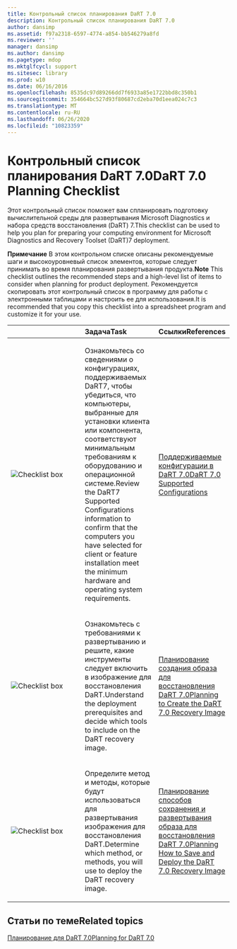 ```yaml
---
title: Контрольный список планирования DaRT 7.0
description: Контрольный список планирования DaRT 7.0
author: dansimp
ms.assetid: f97a2318-6597-4774-a854-bb546279a8fd
ms.reviewer: ''
manager: dansimp
ms.author: dansimp
ms.pagetype: mdop
ms.mktglfcycl: support
ms.sitesec: library
ms.prod: w10
ms.date: 06/16/2016
ms.openlocfilehash: 8535dc97d89266dd7f6933a85e1722bbd8c350b1
ms.sourcegitcommit: 354664bc527d93f80687cd2eba70d1eea024c7c3
ms.translationtype: MT
ms.contentlocale: ru-RU
ms.lasthandoff: 06/26/2020
ms.locfileid: "10823359"
---
```

# <span data-ttu-id="7c349-103">Контрольный список планирования DaRT 7.0</span><span class="sxs-lookup"><span data-stu-id="7c349-103">DaRT 7.0 Planning Checklist</span></span>


<span data-ttu-id="7c349-104">Этот контрольный список поможет вам спланировать подготовку вычислительной среды для развертывания Microsoft Diagnostics и набора средств восстановления (DaRT) 7.</span><span class="sxs-lookup"><span data-stu-id="7c349-104">This checklist can be used to help you plan for preparing your computing environment for Microsoft Diagnostics and Recovery Toolset (DaRT)7 deployment.</span></span>

<span data-ttu-id="7c349-105">**Примечание**  В этом контрольном списке описаны рекомендуемые шаги и высокоуровневый список элементов, которые следует принимать во время планирования развертывания продукта.</span><span class="sxs-lookup"><span data-stu-id="7c349-105">**Note** This checklist outlines the recommended steps and a high-level list of items to consider when planning for product deployment.</span></span> <span data-ttu-id="7c349-106">Рекомендуется скопировать этот контрольный список в программу для работы с электронными таблицами и настроить ее для использования.</span><span class="sxs-lookup"><span data-stu-id="7c349-106">It is recommended that you copy this checklist into a spreadsheet program and customize it for your use.</span></span>

 

<table>
<colgroup>
<col width="33%" />
<col width="33%" />
<col width="33%" />
</colgroup>
<thead>
<tr class="header">
<th align="left"></th>
<th align="left"><span data-ttu-id="7c349-107">Задача</span><span class="sxs-lookup"><span data-stu-id="7c349-107">Task</span></span></th>
<th align="left"><span data-ttu-id="7c349-108">Ссылки</span><span class="sxs-lookup"><span data-stu-id="7c349-108">References</span></span></th>
</tr>
</thead>
<tbody>
<tr class="odd">
<td align="left"><img src="images/checklistbox.gif" alt="Checklist box" /></td>
<td align="left"><p><span data-ttu-id="7c349-109">Ознакомьтесь со сведениями о конфигурациях, поддерживаемых DaRT7, чтобы убедиться, что компьютеры, выбранные для установки клиента или компонента, соответствуют минимальным требованиям к оборудованию и операционной системе.</span><span class="sxs-lookup"><span data-stu-id="7c349-109">Review the DaRT7 Supported Configurations information to confirm that the computers you have selected for client or feature installation meet the minimum hardware and operating system requirements.</span></span></p></td>
<td align="left"><p><a href="dart-70-supported-configurations-dart-7.md" data-raw-source="[DaRT 7.0 Supported Configurations](dart-70-supported-configurations-dart-7.md)"><span data-ttu-id="7c349-110">Поддерживаемые конфигурации в DaRT 7.0</span><span class="sxs-lookup"><span data-stu-id="7c349-110">DaRT 7.0 Supported Configurations</span></span></a></p></td>
</tr>
<tr class="even">
<td align="left"><img src="images/checklistbox.gif" alt="Checklist box" /></td>
<td align="left"><p><span data-ttu-id="7c349-111">Ознакомьтесь с требованиями к развертыванию и решите, какие инструменты следует включить в изображение для восстановления DaRT.</span><span class="sxs-lookup"><span data-stu-id="7c349-111">Understand the deployment prerequisites and decide which tools to include on the DaRT recovery image.</span></span></p></td>
<td align="left"><p><a href="planning-to-create-the-dart-70-recovery-image.md" data-raw-source="[Planning to Create the DaRT 7.0 Recovery Image](planning-to-create-the-dart-70-recovery-image.md)"><span data-ttu-id="7c349-112">Планирование создания образа для восстановления DaRT 7.0</span><span class="sxs-lookup"><span data-stu-id="7c349-112">Planning to Create the DaRT 7.0 Recovery Image</span></span></a></p></td>
</tr>
<tr class="odd">
<td align="left"><img src="images/checklistbox.gif" alt="Checklist box" /></td>
<td align="left"><p><span data-ttu-id="7c349-113">Определите метод и методы, которые будут использоваться для развертывания изображения для восстановления DaRT.</span><span class="sxs-lookup"><span data-stu-id="7c349-113">Determine which method, or methods, you will use to deploy the DaRT recovery image.</span></span></p></td>
<td align="left"><p><a href="planning-how-to-save-and-deploy-the-dart-70-recovery-image.md" data-raw-source="[Planning How to Save and Deploy the DaRT 7.0 Recovery Image](planning-how-to-save-and-deploy-the-dart-70-recovery-image.md)"><span data-ttu-id="7c349-114">Планирование способов сохранения и развертывания образа для восстановления DaRT 7.0</span><span class="sxs-lookup"><span data-stu-id="7c349-114">Planning How to Save and Deploy the DaRT 7.0 Recovery Image</span></span></a></p></td>
</tr>
</tbody>
</table>

 

## <span data-ttu-id="7c349-115">Статьи по теме</span><span class="sxs-lookup"><span data-stu-id="7c349-115">Related topics</span></span>


[<span data-ttu-id="7c349-116">Планирование для DaRT 7.0</span><span class="sxs-lookup"><span data-stu-id="7c349-116">Planning for DaRT 7.0</span></span>](planning-for-dart-70-new-ia.md)

 

 





